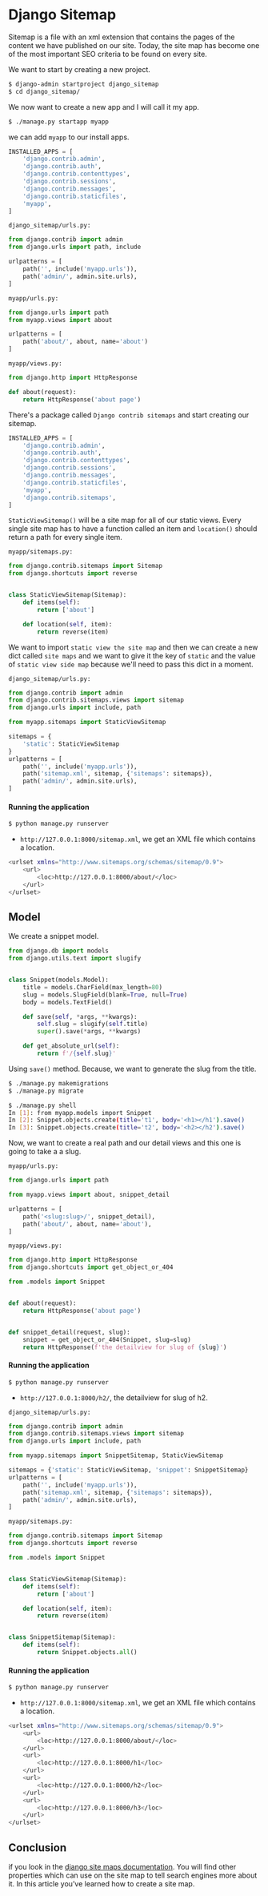 # Django Sitemap
Sitemap is a file with an xml extension that contains the pages
of the content we have published on our site.
Today, the site map has become one of the most important SEO criteria
to be found on every site.

We want to start by creating a new project.

```bash
$ django-admin startproject django_sitemap
$ cd django_sitemap/
```

We now want to create a new app and I will call it my app.

```bash
$ ./manage.py startapp myapp
```

we can add `myapp` to our install apps.

```python
INSTALLED_APPS = [
    'django.contrib.admin',
    'django.contrib.auth',
    'django.contrib.contenttypes',
    'django.contrib.sessions',
    'django.contrib.messages',
    'django.contrib.staticfiles',
    'myapp',
]
```

`django_sitemap/urls.py:`

```python
from django.contrib import admin
from django.urls import path, include

urlpatterns = [
    path('', include('myapp.urls')),
    path('admin/', admin.site.urls),
]
```

`myapp/urls.py:`

```python
from django.urls import path
from myapp.views import about

urlpatterns = [
    path('about/', about, name='about')
]
```

`myapp/views.py:`

```python
from django.http import HttpResponse

def about(request):
    return HttpResponse('about page')
```

There's a package called `Django contrib sitemaps` 
and start creating our sitemap.

```python
INSTALLED_APPS = [
    'django.contrib.admin',
    'django.contrib.auth',
    'django.contrib.contenttypes',
    'django.contrib.sessions',
    'django.contrib.messages',
    'django.contrib.staticfiles',
    'myapp',
    'django.contrib.sitemaps',
]
```

`StaticViewSitemap()` will be a site map for all of our static views.
Every single site map has to have a function called an item and `location()` 
should return a path for every single item.

`myapp/sitemaps.py:`

```python
from django.contrib.sitemaps import Sitemap
from django.shortcuts import reverse


class StaticViewSitemap(Sitemap):
    def items(self):
        return ['about']

    def location(self, item):
        return reverse(item)

```

We want to import `static view the site map` and then we can create a new dict called
`site maps` and we want to give it the key of `static` and the value of `static view side map`
because we'll need to pass this dict in a moment.


`django_sitemap/urls.py:`

```python
from django.contrib import admin
from django.contrib.sitemaps.views import sitemap
from django.urls import include, path

from myapp.sitemaps import StaticViewSitemap

sitemaps = {
    'static': StaticViewSitemap
}
urlpatterns = [
    path('', include('myapp.urls')),
    path('sitemap.xml', sitemap, {'sitemaps': sitemaps}),
    path('admin/', admin.site.urls),
]
```
#### Running the application

```bash
$ python manage.py runserver
```

- `http://127.0.0.1:8000/sitemap.xml`, we get an XML file which contains a location.

```bash
<urlset xmlns="http://www.sitemaps.org/schemas/sitemap/0.9">
    <url>
        <loc>http://127.0.0.1:8000/about/</loc>
    </url>
</urlset>
```


## Model

We create a snippet model.

```python
from django.db import models
from django.utils.text import slugify


class Snippet(models.Model):
    title = models.CharField(max_length=80)
    slug = models.SlugField(blank=True, null=True)
    body = models.TextField()

    def save(self, *args, **kwargs):
        self.slug = slugify(self.title)
        super().save(*args, **kwargs)

    def get_absolute_url(self):
        return f'/{self.slug}'

```

Using `save()` method. Because, we want to generate the slug from the title.

```bash
$ ./manage.py makemigrations
$ ./manage.py migrate
```

```bash
$ ./manage.py shell
In [1]: from myapp.models import Snippet
In [2]: Snippet.objects.create(title='t1', body='<h1></h1').save()
In [3]: Snippet.objects.create(title='t2', body='<h2></h2').save()    
```

Now, we want to create a real path and our detail views and this one is going to 
take a a slug.

`myapp/urls.py:`

```python
from django.urls import path

from myapp.views import about, snippet_detail

urlpatterns = [
    path('<slug:slug>/', snippet_detail),
    path('about/', about, name='about'),
]

```

`myapp/views.py:`

```python
from django.http import HttpResponse
from django.shortcuts import get_object_or_404

from .models import Snippet


def about(request):
    return HttpResponse('about page')


def snippet_detail(request, slug):
    snippet = get_object_or_404(Snippet, slug=slug)
    return HttpResponse(f'the detailview for slug of {slug}')

```

#### Running the application

```bash
$ python manage.py runserver
```

- `http://127.0.0.1:8000/h2/`, the detailview for slug of h2.



`django_sitemap/urls.py:`

```python
from django.contrib import admin
from django.contrib.sitemaps.views import sitemap
from django.urls import include, path

from myapp.sitemaps import SnippetSitemap, StaticViewSitemap

sitemaps = {'static': StaticViewSitemap, 'snippet': SnippetSitemap}
urlpatterns = [
    path('', include('myapp.urls')),
    path('sitemap.xml', sitemap, {'sitemaps': sitemaps}),
    path('admin/', admin.site.urls),
]
```

`myapp/sitemaps.py:`

```python
from django.contrib.sitemaps import Sitemap
from django.shortcuts import reverse

from .models import Snippet


class StaticViewSitemap(Sitemap):
    def items(self):
        return ['about']

    def location(self, item):
        return reverse(item)


class SnippetSitemap(Sitemap):
    def items(self):
        return Snippet.objects.all()

```

#### Running the application

```bash
$ python manage.py runserver
```

- `http://127.0.0.1:8000/sitemap.xml`, we get an XML file which contains a location.

```bash
<urlset xmlns="http://www.sitemaps.org/schemas/sitemap/0.9">
    <url>
        <loc>http://127.0.0.1:8000/about/</loc>
    </url>
    <url>
        <loc>http://127.0.0.1:8000/h1</loc>
    </url>
    <url>
        <loc>http://127.0.0.1:8000/h2</loc>
    </url>
    <url>
        <loc>http://127.0.0.1:8000/h3</loc>
    </url>
</urlset>
```

## Conclusion
if you look in the [django site maps documentation](https://docs.djangoproject.com/en/2.1/ref/contrib/sitemaps/).
You will find other properties which can use
on the site map to tell search engines more about it.
In this article you’ve learned how to create a site map.

